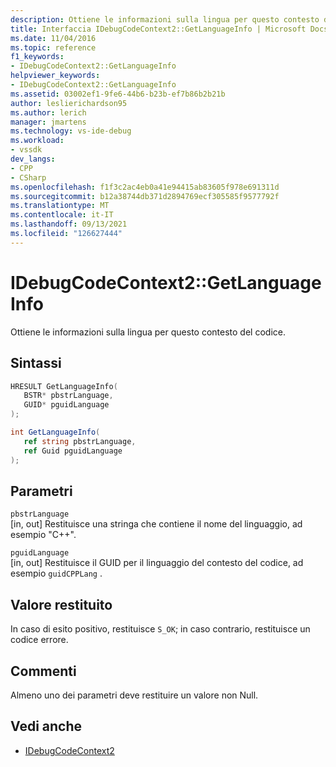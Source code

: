 ```yaml
---
description: Ottiene le informazioni sulla lingua per questo contesto del codice.
title: Interfaccia IDebugCodeContext2::GetLanguageInfo | Microsoft Docs
ms.date: 11/04/2016
ms.topic: reference
f1_keywords:
- IDebugCodeContext2::GetLanguageInfo
helpviewer_keywords:
- IDebugCodeContext2::GetLanguageInfo
ms.assetid: 03002ef1-9fe6-44b6-b23b-ef7b86b2b21b
author: leslierichardson95
ms.author: lerich
manager: jmartens
ms.technology: vs-ide-debug
ms.workload:
- vssdk
dev_langs:
- CPP
- CSharp
ms.openlocfilehash: f1f3c2ac4eb0a41e94415ab83605f978e691311d
ms.sourcegitcommit: b12a38744db371d2894769ecf305585f9577792f
ms.translationtype: MT
ms.contentlocale: it-IT
ms.lasthandoff: 09/13/2021
ms.locfileid: "126627444"
---
```

# <a name="idebugcodecontext2getlanguageinfo"></a>IDebugCodeContext2::GetLanguageInfo
Ottiene le informazioni sulla lingua per questo contesto del codice.

## <a name="syntax"></a>Sintassi

```cpp
HRESULT GetLanguageInfo( 
   BSTR* pbstrLanguage,
   GUID* pguidLanguage
);
```

```csharp
int GetLanguageInfo( 
   ref string pbstrLanguage,
   ref Guid pguidLanguage
);
```

## <a name="parameters"></a>Parametri
`pbstrLanguage`\
[in, out] Restituisce una stringa che contiene il nome del linguaggio, ad esempio "C++".

`pguidLanguage`\
[in, out] Restituisce il GUID per il linguaggio del contesto del codice, ad esempio `guidCPPLang` .

## <a name="return-value"></a>Valore restituito
 In caso di esito positivo, restituisce `S_OK`; in caso contrario, restituisce un codice errore.

## <a name="remarks"></a>Commenti
 Almeno uno dei parametri deve restituire un valore non Null.

## <a name="see-also"></a>Vedi anche
- [IDebugCodeContext2](../../../extensibility/debugger/reference/idebugcodecontext2.md)
